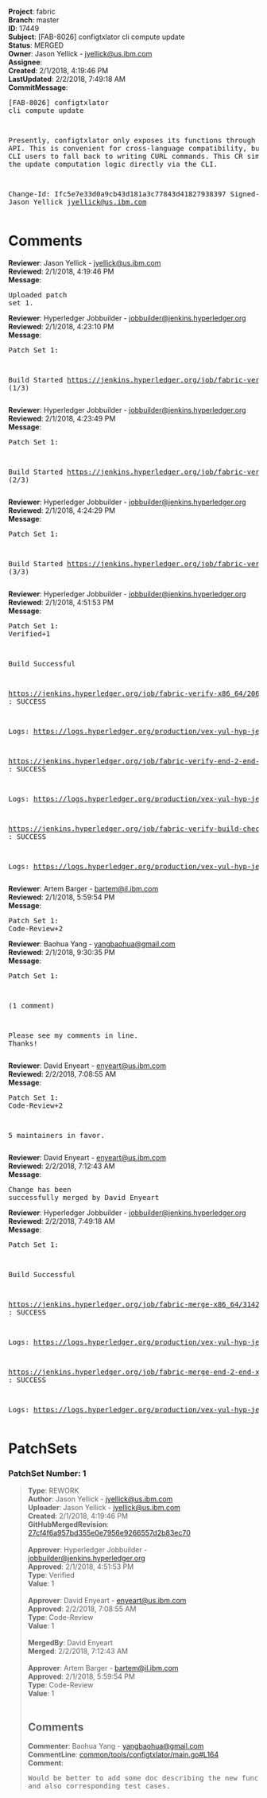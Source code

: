 <strong>Project</strong>: fabric<br><strong>Branch</strong>: master<br><strong>ID</strong>: 17449<br><strong>Subject</strong>: [FAB-8026] configtxlator cli compute update<br><strong>Status</strong>: MERGED<br><strong>Owner</strong>: Jason Yellick - jyellick@us.ibm.com<br><strong>Assignee</strong>:<br><strong>Created</strong>: 2/1/2018, 4:19:46 PM<br><strong>LastUpdated</strong>: 2/2/2018, 7:49:18 AM<br><strong>CommitMessage</strong>:<br><pre>[FAB-8026] configtxlator cli compute update

Presently, configtxlator only exposes its functions through a REST API.
This is convenient for cross-language compatibility, but it forces CLI
users to fall back to writing CURL commands.  This CR simply exposes the
update computation logic directly via the CLI.

Change-Id: Ifc5e7e33d0a9cb43d181a3c77843d41827938397
Signed-off-by: Jason Yellick <jyellick@us.ibm.com>
</pre><h1>Comments</h1><strong>Reviewer</strong>: Jason Yellick - jyellick@us.ibm.com<br><strong>Reviewed</strong>: 2/1/2018, 4:19:46 PM<br><strong>Message</strong>: <pre>Uploaded patch set 1.</pre><strong>Reviewer</strong>: Hyperledger Jobbuilder - jobbuilder@jenkins.hyperledger.org<br><strong>Reviewed</strong>: 2/1/2018, 4:23:10 PM<br><strong>Message</strong>: <pre>Patch Set 1:

Build Started https://jenkins.hyperledger.org/job/fabric-verify-x86_64/20657/ (1/3)</pre><strong>Reviewer</strong>: Hyperledger Jobbuilder - jobbuilder@jenkins.hyperledger.org<br><strong>Reviewed</strong>: 2/1/2018, 4:23:49 PM<br><strong>Message</strong>: <pre>Patch Set 1:

Build Started https://jenkins.hyperledger.org/job/fabric-verify-end-2-end-x86_64/12349/ (2/3)</pre><strong>Reviewer</strong>: Hyperledger Jobbuilder - jobbuilder@jenkins.hyperledger.org<br><strong>Reviewed</strong>: 2/1/2018, 4:24:29 PM<br><strong>Message</strong>: <pre>Patch Set 1:

Build Started https://jenkins.hyperledger.org/job/fabric-verify-build-checks-x86_64/1066/ (3/3)</pre><strong>Reviewer</strong>: Hyperledger Jobbuilder - jobbuilder@jenkins.hyperledger.org<br><strong>Reviewed</strong>: 2/1/2018, 4:51:53 PM<br><strong>Message</strong>: <pre>Patch Set 1: Verified+1

Build Successful 

https://jenkins.hyperledger.org/job/fabric-verify-x86_64/20657/ : SUCCESS

Logs: https://logs.hyperledger.org/production/vex-yul-hyp-jenkins-3/fabric-verify-x86_64/20657

https://jenkins.hyperledger.org/job/fabric-verify-end-2-end-x86_64/12349/ : SUCCESS

Logs: https://logs.hyperledger.org/production/vex-yul-hyp-jenkins-3/fabric-verify-end-2-end-x86_64/12349

https://jenkins.hyperledger.org/job/fabric-verify-build-checks-x86_64/1066/ : SUCCESS

Logs: https://logs.hyperledger.org/production/vex-yul-hyp-jenkins-3/fabric-verify-build-checks-x86_64/1066</pre><strong>Reviewer</strong>: Artem Barger - bartem@il.ibm.com<br><strong>Reviewed</strong>: 2/1/2018, 5:59:54 PM<br><strong>Message</strong>: <pre>Patch Set 1: Code-Review+2</pre><strong>Reviewer</strong>: Baohua Yang - yangbaohua@gmail.com<br><strong>Reviewed</strong>: 2/1/2018, 9:30:35 PM<br><strong>Message</strong>: <pre>Patch Set 1:

(1 comment)

Please see my comments in line. Thanks!</pre><strong>Reviewer</strong>: David Enyeart - enyeart@us.ibm.com<br><strong>Reviewed</strong>: 2/2/2018, 7:08:55 AM<br><strong>Message</strong>: <pre>Patch Set 1: Code-Review+2

5 maintainers in favor.</pre><strong>Reviewer</strong>: David Enyeart - enyeart@us.ibm.com<br><strong>Reviewed</strong>: 2/2/2018, 7:12:43 AM<br><strong>Message</strong>: <pre>Change has been successfully merged by David Enyeart</pre><strong>Reviewer</strong>: Hyperledger Jobbuilder - jobbuilder@jenkins.hyperledger.org<br><strong>Reviewed</strong>: 2/2/2018, 7:49:18 AM<br><strong>Message</strong>: <pre>Patch Set 1:

Build Successful 

https://jenkins.hyperledger.org/job/fabric-merge-x86_64/3142/ : SUCCESS

Logs: https://logs.hyperledger.org/production/vex-yul-hyp-jenkins-3/fabric-merge-x86_64/3142

https://jenkins.hyperledger.org/job/fabric-merge-end-2-end-x86_64/1814/ : SUCCESS

Logs: https://logs.hyperledger.org/production/vex-yul-hyp-jenkins-3/fabric-merge-end-2-end-x86_64/1814</pre><h1>PatchSets</h1><h3>PatchSet Number: 1</h3><blockquote><strong>Type</strong>: REWORK<br><strong>Author</strong>: Jason Yellick - jyellick@us.ibm.com<br><strong>Uploader</strong>: Jason Yellick - jyellick@us.ibm.com<br><strong>Created</strong>: 2/1/2018, 4:19:46 PM<br><strong>GitHubMergedRevision</strong>: [27cf4f6a957bd355e0e7956e9266557d2b83ec70](https://github.com/hyperledger-gerrit-archive/fabric/commit/27cf4f6a957bd355e0e7956e9266557d2b83ec70)<br><br><strong>Approver</strong>: Hyperledger Jobbuilder - jobbuilder@jenkins.hyperledger.org<br><strong>Approved</strong>: 2/1/2018, 4:51:53 PM<br><strong>Type</strong>: Verified<br><strong>Value</strong>: 1<br><br><strong>Approver</strong>: David Enyeart - enyeart@us.ibm.com<br><strong>Approved</strong>: 2/2/2018, 7:08:55 AM<br><strong>Type</strong>: Code-Review<br><strong>Value</strong>: 1<br><br><strong>MergedBy</strong>: David Enyeart<br><strong>Merged</strong>: 2/2/2018, 7:12:43 AM<br><br><strong>Approver</strong>: Artem Barger - bartem@il.ibm.com<br><strong>Approved</strong>: 2/1/2018, 5:59:54 PM<br><strong>Type</strong>: Code-Review<br><strong>Value</strong>: 1<br><br><h2>Comments</h2><strong>Commenter</strong>: Baohua Yang - yangbaohua@gmail.com<br><strong>CommentLine</strong>: [common/tools/configtxlator/main.go#L164](https://github.com/hyperledger-gerrit-archive/fabric/blob/27cf4f6a957bd355e0e7956e9266557d2b83ec70/common/tools/configtxlator/main.go#L164)<br><strong>Comment</strong>: <pre>Would be better to add some doc describing the new functionality and also corresponding test cases.</pre></blockquote>
